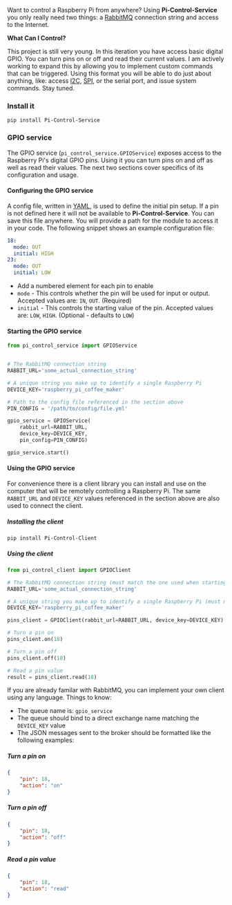 Want to control a Raspberry Pi from anywhere? Using **Pi-Control-Service** you only really need two things: a [RabbitMQ](https://www.rabbitmq.com/) connection string and access to the Internet.

**What Can I Control?**

This project is still very young. In this iteration you have access basic digital GPIO. You can turn pins on or off and read their current values. I am actively working to expand this by allowing you to implement custom commands that can be triggered. Using this format you will be able to do just about anything, like: access [I2C](http://en.wikipedia.org/wiki/I%C2%B2C), [SPI](http://en.wikipedia.org/wiki/Serial_Peripheral_Interface_Bus), or the serial port, and issue system commands. Stay tuned.


### Install it

```
pip install Pi-Control-Service
```

### GPIO service

The GPIO service (`pi_control_service.GPIOService`) exposes access to the Raspberry Pi's digital GPIO pins. Using it you can turn pins on and off as well as read their values. The next two sections cover specifics of its configuration and usage.

#### Configuring the GPIO service

A config file, written in [YAML](http://en.wikipedia.org/wiki/YAML), is used to define the initial pin setup. If a pin is not defined here it will not be available to **Pi-Control-Service**. You can save this file anywhere. You will provide a path for the module to access it in your code. The following snippet shows an example configuration file:

```yaml
18:
  mode: OUT
  initial: HIGH
23:
  mode: OUT
  initial: LOW
```

* Add a numbered element for each pin to enable
* `mode` - This controls whether the pin will be used for input or output. Accepted values are: `IN`, `OUT`. (Required)
* `initial` - This controls the starting value of the pin. Accepted values are: `LOW`, `HIGH`. (Optional - defaults to `LOW`)

#### Starting the GPIO service

```python
from pi_control_service import GPIOService


# The RabbitMQ connection string
RABBIT_URL='some_actual_connection_string'

# A unique string you make up to identify a single Raspberry Pi
DEVICE_KEY='raspberry_pi_coffee_maker'

# Path to the config file referenced in the section above
PIN_CONFIG = '/path/to/config/file.yml'

gpio_service = GPIOService(
    rabbit_url=RABBIT_URL,
    device_key=DEVICE_KEY,
    pin_config=PIN_CONFIG)

gpio_service.start()
```

#### Using the GPIO service

For convenience there is a client library you can install and use on the computer that will be remotely controlling a Raspberry Pi. The same `RABBIT_URL` and `DEVICE_KEY` values referenced in the section above are also used to connect the client.

##### Installing the client

```
pip install Pi-Control-Client
```

##### Using the client

```python
from pi_control_client import GPIOClient

# The RabbitMQ connection string (must match the one used when starting the service)
RABBIT_URL='some_actual_connection_string'

# A unique string you make up to identify a single Raspberry Pi (must match the one used when starting the service)
DEVICE_KEY='raspberry_pi_coffee_maker'

pins_client = GPIOClient(rabbit_url=RABBIT_URL, device_key=DEVICE_KEY)

# Turn a pin on
pins_client.on(18)

# Turn a pin off
pins_client.off(18)

# Read a pin value
result = pins_client.read(18)
```

If you are already familar with RabbitMQ, you can implement your own client using any language. Things to know:

* The queue name is: `gpio_service`
* The queue should bind to a direct exchange name matching the `DEVICE_KEY` value
* The JSON messages sent to the broker should be formatted like the following examples:


##### Turn a pin on
```json
{
    "pin": 18,
    "action": "on"
}
```


##### Turn a pin off
```json
{
    "pin": 18,
    "action": "off"
}
```


##### Read a pin value
```json
{
    "pin": 18,
    "action": "read"
}
```
